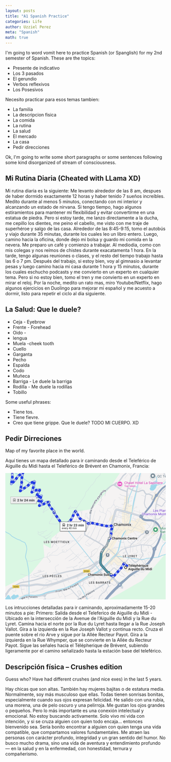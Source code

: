 ```yaml
---
layout: posts
title: "A1 Spanish Practice"
categories: Life
author: Uzziel Perez
meta: "Spanish"
math: true
---
```


I'm going to word vomit here to practice Spanish (or Spanglish) for my 2nd semester of Spanish. These are the topics: 

* Presente de indicativo 
* Los 3 pasados 
* El gerundio 
* Verbos reflexivos 
* Los Posesivos 

Necesito practicar para esos temas tambien: 
* La familia 
* La descripcion fisica
* La comida 
* La rutina
* La salud 
* El mercado 
* La casa 
* Pedir direcciones 

Ok, I'm going to write some short paragraphs or some sentences following some kind disorganized of stream of consciousness. 

## Mi Rutina Diaria (Cheated with LLama XD)

Mi rutina diaria es la siguiente:
Me levanto alrededor de las 8 am, despues de haber dormido exactamente 12 horas y haber tenido 7 sueños increíbles.
Medito durante al menos 5 minutos, conectando con mi interior y alcanzando un estado de nirvana. Si tengo tiempo, hago algunos estiramientos para mantener mi flexibilidad y evitar convertirme en una estatua de piedra.
Pero si estoy tarde, me lanzo directamente a la ducha, me cepillo los dientes, me peino el cabello, me visto con me traje de superhéroe y salgo de las casa. 
Alrededor de las 8:45-9:15, tomo el autobús y viajo durante 35 minutas, durante los cuales leo un libro entero. Luego, camino hacia la oficina, donde dejo mi bolsa y guardo mi comida en la nevera. 
Me preparo un café y comienzo a trabajar. 
Al mediodia, como con mis colegas y nos reímos de chistes durante exacatamenta 1 hora. En la tarde, tengo algunas reuniones o clases, y el resto del tiempo trabajo hasta las 6 o 7 pm. 
Después del trabajo, si estoy bien, voy al gimnasio a levantar pesas y luego camino hacia mi casa durante 1 hora y 15 minutos, durante los cuales eschucho podcasts y me convierto en un experto en cualquier tema. 
Pero si no estoy bien, tomo el tren y me convierto en un experto en mirar el reloj. Por la noche, medito un rato mas, miro Youtube/Netflix, hago algunos ejercicios en Duolingo para mejorar mi español y me acuesto a dormir, listo para repetir el ciclo al dia siguiente.

## La Salud: Que le duele?
* Ceja - Eyebrow
* Frente - Forehead
* Oido -
* lengua
* Muela -cheek tooth
* Cuello 
* Garganta
* Pecho
* Espalda
* Codo
* Muñeca
* Barriga - Le duele la barriga
* Rodilla - Me duele la rodillas
* Tobillo

Some useful phrases:
* Tiene tos.
* Tiene fievre.
* Creo que tiene grippe.
Que le duele?
TODO MI CUERPO. XD

## Pedir Dirreciones
Map of my favorite place in the world.

Aquí tienes un mapa detallado para ir caminando desde el Teleférico de Aiguille du Midi hasta el Teleférico de Brévent en Chamonix, Francia:

[![Ruta de Aiguille du Midi a Brévent](../images/TelepheriqueduAiguilleduMidiToLeBrevent.png)](https://www.google.com/maps/dir/T%C3%A9l%C3%A9ph%C3%A9rique+de+l'Aiguille+du+Midi,+Chamonix-Mont-Blanc,+France/T%C3%A9l%C3%A9ph%C3%A9rique+du+Br%C3%A9vent,+Chamonix-Mont-Blanc,+France/)

Los intrucciones detalladas para ir caminando, aproximadamente 15-20 minutos a pie:
Primero: Salida desde el Teleferico de Aiguille du Midi - Ubicado en la intersección de la Avenue de l'Aiguille du Midi y la Rue du Lyret.
Camina hacia el norte por la Rue du Lyret hasta llegar a la Rue Joseph Vallot.
Gira a la izquierda en la Rue Joseph Vallot y continua recto.
Cruza el puente sobre el rio Arve y sigue por la Allée Recteur Payot.
Gira a la izquierda en la Rue Whymper, que se convierte en la Allée du Recteur Payot.
Sigue las señales hacia el Télépherique de Brévent, subiendo ligeramente por el camino señalizado hasta la estación base del teleférico.

## Descripción física – Crushes edition

Guess who? Have had different crushes (and nice exes) in the last 5 years.

Hay chicas que son altas.
También hay mujeres bajitas o de estatura media.
Normalmente, soy más musculoso que ellas.
Todas tienen sonrisas bonitas, especialmente cuando sus ojos expresan felicidad.
He salido con una rubia, una morena, una de pelo oscuro y una pelirroja.
Me gustan los ojos grandes o pequeños.
Pero lo más importante es una conexión intelectual y emocional.
No estoy buscando activamente. Solo vivo mi vida con intención, y si se cruza alguien con quien todo encaja... entonces bienvenido sea.
Sería bonito encontrar a alguien con quien tenga una vida compatible, que compartamos valores fundamentales. Me atraen las personas con carácter profundo, integridad y un gran sentido del humor.
No busco mucho drama, sino una vida de aventura y entendimiento profundo — en la salud y en la enfermedad, con honestidad, ternura y compañerismo.


